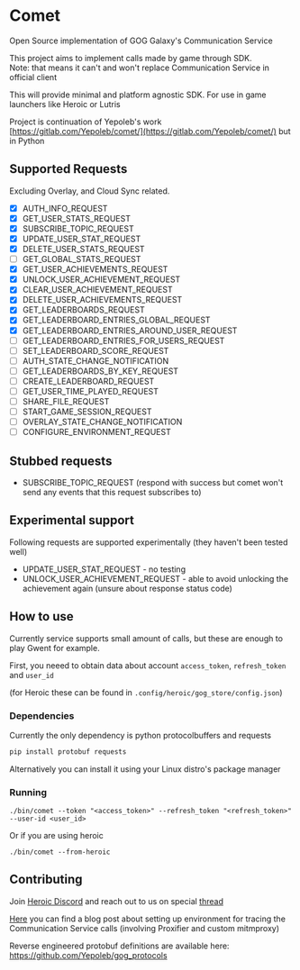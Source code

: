 # Comet

Open Source implementation of GOG Galaxy's Communication Service

This project aims to implement calls made by game through SDK.  
Note: that means it can't and won't replace Communication Service in official client

This will provide minimal and platform agnostic SDK. For use in game launchers like Heroic or Lutris

Project is continuation of Yepoleb's work [https://gitlab.com/Yepoleb/comet/](https://gitlab.com/Yepoleb/comet/) but in
Python

## Supported Requests

Excluding Overlay, and Cloud Sync related.

- [x] AUTH_INFO_REQUEST
- [x] GET_USER_STATS_REQUEST
- [x] SUBSCRIBE_TOPIC_REQUEST
- [x] UPDATE_USER_STAT_REQUEST
- [x] DELETE_USER_STATS_REQUEST
- [ ] GET_GLOBAL_STATS_REQUEST
- [x] GET_USER_ACHIEVEMENTS_REQUEST
- [x] UNLOCK_USER_ACHIEVEMENT_REQUEST
- [x] CLEAR_USER_ACHIEVEMENT_REQUEST
- [x] DELETE_USER_ACHIEVEMENTS_REQUEST
- [x] GET_LEADERBOARDS_REQUEST
- [x] GET_LEADERBOARD_ENTRIES_GLOBAL_REQUEST
- [x] GET_LEADERBOARD_ENTRIES_AROUND_USER_REQUEST
- [ ] GET_LEADERBOARD_ENTRIES_FOR_USERS_REQUEST
- [ ] SET_LEADERBOARD_SCORE_REQUEST
- [ ] AUTH_STATE_CHANGE_NOTIFICATION
- [ ] GET_LEADERBOARDS_BY_KEY_REQUEST
- [ ] CREATE_LEADERBOARD_REQUEST
- [ ] GET_USER_TIME_PLAYED_REQUEST
- [ ] SHARE_FILE_REQUEST
- [ ] START_GAME_SESSION_REQUEST
- [ ] OVERLAY_STATE_CHANGE_NOTIFICATION
- [ ] CONFIGURE_ENVIRONMENT_REQUEST

## Stubbed requests

- SUBSCRIBE_TOPIC_REQUEST (respond with success but comet won't send any events that this request subscribes to)

## Experimental support

Following requests are supported experimentally (they haven't been tested well)

- UPDATE_USER_STAT_REQUEST - no testing
- UNLOCK_USER_ACHIEVEMENT_REQUEST - able to avoid unlocking the achievement again (unsure about response status code)

## How to use

Currently service supports small amount of calls, but these are enough to play Gwent for example.

First, you neeed to obtain data about account `access_token`, `refresh_token` and `user_id`

(for Heroic these can be found in `.config/heroic/gog_store/config.json`)

### Dependencies

Currently the only dependency is python protocolbuffers and requests

```sh
pip install protobuf requests
```

Alternatively you can install it using your Linux distro's package manager

### Running

```
./bin/comet --token "<access_token>" --refresh_token "<refresh_token>" --user-id <user_id>
```

Or if you are using heroic

```
./bin/comet --from-heroic
```

## Contributing

Join [Heroic Discord](https://discord.gg/rHJ2uqdquK) and reach out to us on
special [thread](https://discord.com/channels/812703221789097985/1074048840958742648)

[Here](https://imlinguin.vercel.app/blog/galaxy-comm-serv-re-setup) you can find a blog post about setting up
environment for tracing the Communication Service calls (involving Proxifier and custom mitmproxy)

Reverse engineered protobuf definitions are available here: https://github.com/Yepoleb/gog_protocols
